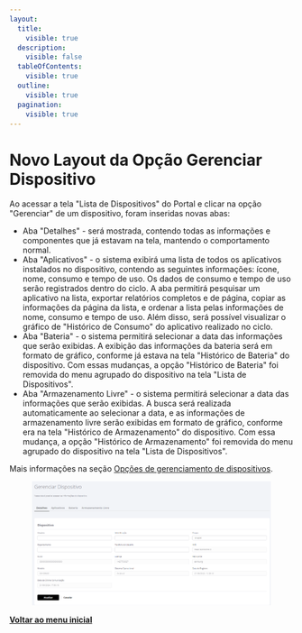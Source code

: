 ```yaml
---
layout:
  title:
    visible: true
  description:
    visible: false
  tableOfContents:
    visible: true
  outline:
    visible: true
  pagination:
    visible: true
---
```


# Novo Layout da Opção Gerenciar Dispositivo

Ao acessar a tela "Lista de Dispositivos" do Portal e clicar na opção "Gerenciar" de um dispositivo, foram inseridas novas abas:

* Aba "Detalhes" - será mostrada, contendo todas as informações e componentes que já estavam na tela, mantendo o comportamento normal.
* Aba "Aplicativos" - o sistema exibirá uma lista de todos os aplicativos instalados no dispositivo, contendo as seguintes informações: ícone, nome, consumo e tempo de uso. Os dados de consumo e tempo de uso serão registrados dentro do ciclo. A aba permitirá pesquisar um aplicativo na lista, exportar relatórios completos e de página, copiar as informações da página da lista, e ordenar a lista pelas informações de nome, consumo e tempo de uso. Além disso, será possível visualizar o gráfico de "Histórico de Consumo" do aplicativo realizado no ciclo.
* Aba "Bateria" - o sistema permitirá selecionar a data das informações que serão exibidas. A exibição das informações da bateria será em formato de gráfico, conforme já estava na tela "Histórico de Bateria" do dispositivo. Com essas mudanças, a opção "Histórico de Bateria" foi removida do menu agrupado do dispositivo na tela "Lista de Dispositivos".
* Aba "Armazenamento Livre" - o sistema permitirá selecionar a data das informações que serão exibidas. A busca será realizada automaticamente ao selecionar a data, e as informações de armazenamento livre serão exibidas em formato de gráfico, conforme era na tela "Histórico de Armazenamento" do dispositivo. Com essa mudança, a opção "Histórico de Armazenamento" foi removida do menu agrupado do dispositivo na tela "Lista de Dispositivos".

Mais informações na seção [Opções de gerenciamento de dispositivos](../../portal/dispositivos/lista-de-dispositivos/opcoes-de-gerenciamento-de-dispositivos.md).

<figure><img src="../../../.gitbook/assets/image (208).png" alt=""><figcaption></figcaption></figure>

[**Voltar ao menu inicial**](./)
